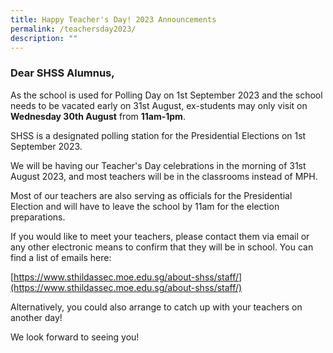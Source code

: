 ```yaml
---
title: Happy Teacher's Day! 2023 Announcements
permalink: /teachersday2023/
description: ""
---
```

### Dear SHSS Alumnus, 

As the school is used for Polling Day on 1st September 2023 and the school needs to be vacated early on 31st August, ex-students may only visit on **Wednesday 30th August** from **11am-1pm**. 

SHSS is a designated polling station for the Presidential Elections on 1st September 2023. 

We will be having our Teacher's Day celebrations in the morning of 31st August 2023, and most teachers will be in the classrooms instead of MPH. 

Most of our teachers are also serving as officials for the Presidential Election and will have to leave the school by 11am for the election preparations. 

If you would like to meet your teachers, please contact them via email or any other electronic means to confirm that they will be in school. You can find a list of emails here:

[https://www.sthildassec.moe.edu.sg/about-shss/staff/](https://www.sthildassec.moe.edu.sg/about-shss/staff/)

Alternatively, you could also arrange to catch up with your teachers on another day!

We look forward to seeing you!